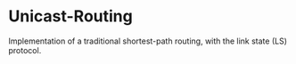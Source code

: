 # Unicast-Routing
Implementation of a traditional shortest-path routing, with the link state (LS) protocol. 
